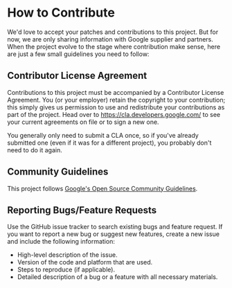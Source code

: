 # How to Contribute

We'd love to accept your patches and contributions to this project. But for now, we are only sharing information with Google supplier and partners. 
 When the project evolve to the stage where contribution make sense, here are just a few small guidelines you need to follow:

## Contributor License Agreement

Contributions to this project must be accompanied by a Contributor License
Agreement. You (or your employer) retain the copyright to your contribution;
this simply gives us permission to use and redistribute your contributions as
part of the project. Head over to <https://cla.developers.google.com/> to see
your current agreements on file or to sign a new one.

You generally only need to submit a CLA once, so if you've already submitted one
(even if it was for a different project), you probably don't need to do it
again.

## Community Guidelines

This project follows
[Google's Open Source Community Guidelines](https://opensource.google.com/conduct/).

## Reporting Bugs/Feature Requests

Use the GitHub issue tracker to search existing bugs and feature request. If you want to report a new bug or suggest new features, create a new issue and include the following information:

* High-level description of the issue.
* Version of the code and platform that are used.
* Steps to reproduce (if applicable).
* Detailed description of a bug or a feature with all necessary materials.
